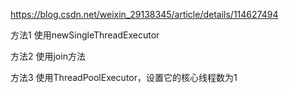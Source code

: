 https://blog.csdn.net/weixin_29138345/article/details/114627494

方法1 使用newSingleThreadExecutor

方法2 使用join方法

方法3 使用ThreadPoolExecutor，设置它的核心线程数为1


